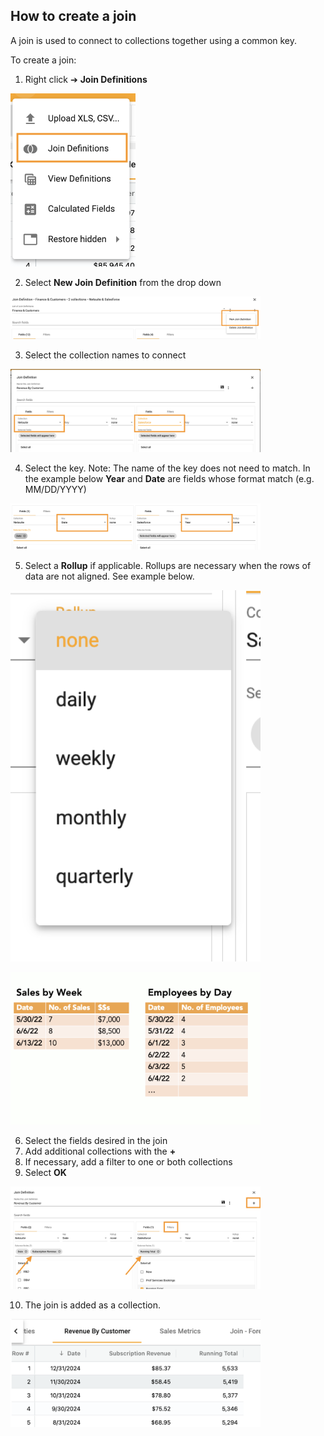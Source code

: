## How to create a join

A join is used to connect to collections together using a common key.

To create a join:  
1.	Right click ➔ **Join Definitions**

<img src="../assets/join.png"  style="width:200px" class="border"></img>

2.  Select **New Join Definition** from the drop down

<img src="../assets/join_1.png"  style="width:400px" class="border"></img>

3.  Select the collection names to connect

<img src="../assets/join_2.png"  style="width:400px" class="border"></img>

4.  Select the key.  Note:  The name of the key does not need to match.  In the example below **Year** and **Date** are fields whose format match (e.g. MM/DD/YYYY)

<img src="../assets/join_3.png"  style="width:400px" class="border"></img>

5.  Select a **Rollup** if applicable.  Rollups are necessary when the rows of data are not aligned.  See example below.  

<img src="../assets/join_4.png"  style="width:400px" class="border"></img>

<img src="../assets/join_6.png"  style="width:400px" class="border"></img>

6.  Select the fields desired in the join
7.  Add additional collections with the **+**
8.  If necessary, add a filter to one or both collections
9.  Select **OK**

<img src="../assets/join_5.png"  style="width:400px" class="border"></img>

10.  The join is added as a collection.

<img src="../assets/join_7.png"  style="width:400px" class="border"></img>


